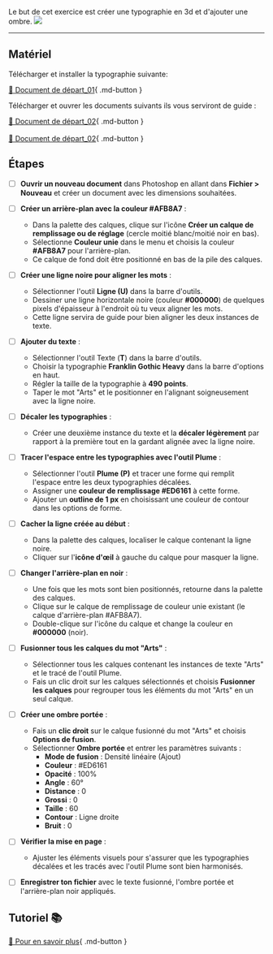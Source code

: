 <style>.md-footer{display:none;}</style>
<style>.md-headher{display:none;}</style>

Le but de cet exercice est créer une typographie en 3d et d'ajouter une ombre.
![](../assets/image/17_3d_ombre_final.png)
***

## Matériel

Télécharger et installer la typographie suivante:

[📁 Document de départ_01](https://cmontmorency365-my.sharepoint.com/:f:/g/personal/flpilote_cmontmorency_qc_ca/EgiqlSbmKVdKnk12Tjq_5NUBf0EQZLQLri7i2ZJbnZJ7XQ?e=0AM8Xe){ .md-button }   <br>   

Télécharger et ouvrer les documents suivants ils vous serviront de guide : 

[📁 Document de départ_02](../assets/image/17_3d_ombre_model.png){ .md-button }   <br>   
[📁 Document de départ_02](../assets/image/17_ombre_info.png){ .md-button }   <br>   



## Étapes

- [ ] **Ouvrir un nouveau document** dans Photoshop en allant dans **Fichier > Nouveau** et créer un document avec les dimensions souhaitées.
- [ ] **Créer un arrière-plan avec la couleur #AFB8A7** :
  - Dans la palette des calques, clique sur l'icône **Créer un calque de remplissage ou de réglage** (cercle moitié blanc/moitié noir en bas).
  - Sélectionne **Couleur unie** dans le menu et choisis la couleur **#AFB8A7** pour l'arrière-plan.
  - Ce calque de fond doit être positionné en bas de la pile des calques.
- [ ] **Créer une ligne noire pour aligner les mots** :
  - Sélectionner l'outil **Ligne (U)** dans la barre d'outils.
  - Dessiner une ligne horizontale noire (couleur **#000000**) de quelques pixels d'épaisseur à l'endroit où tu veux aligner les mots.
  - Cette ligne servira de guide pour bien aligner les deux instances de texte.
- [ ] **Ajouter du texte** :
  - Sélectionner l'outil Texte (**T**) dans la barre d'outils.
  - Choisir la typographie **Franklin Gothic Heavy** dans la barre d'options en haut.
  - Régler la taille de la typographie à **490 points**.
  - Taper le mot "Arts" et le positionner en l'alignant soigneusement avec la ligne noire.
- [ ] **Décaler les typographies** :
  - Créer une deuxième instance du texte et la **décaler légèrement** par rapport à la première tout en la gardant alignée avec la ligne noire.
- [ ] **Tracer l'espace entre les typographies avec l'outil Plume** :
  - Sélectionner l'outil **Plume (P)** et tracer une forme qui remplit l'espace entre les deux typographies décalées.
  - Assigner une **couleur de remplissage #ED6161** à cette forme.
  - Ajouter un **outline de 1 px** en choisissant une couleur de contour dans les options de forme.
- [ ] **Cacher la ligne créée au début** :
  - Dans la palette des calques, localiser le calque contenant la ligne noire.
  - Cliquer sur l'**icône d'œil** à gauche du calque pour masquer la ligne.
- [ ] **Changer l'arrière-plan en noir** :
  - Une fois que les mots sont bien positionnés, retourne dans la palette des calques.
  - Clique sur le calque de remplissage de couleur unie existant (le calque d'arrière-plan #AFB8A7).
  - Double-clique sur l'icône du calque et change la couleur en **#000000** (noir).
- [ ] **Fusionner tous les calques du mot "Arts"** :
  - Sélectionner tous les calques contenant les instances de texte "Arts" et le tracé de l'outil Plume.
  - Fais un clic droit sur les calques sélectionnés et choisis **Fusionner les calques** pour regrouper tous les éléments du mot "Arts" en un seul calque.
- [ ] **Créer une ombre portée** :
  - Fais un **clic droit** sur le calque fusionné du mot "Arts" et choisis **Options de fusion**.
  - Sélectionner **Ombre portée** et entrer les paramètres suivants :
    - **Mode de fusion** : Densité linéaire (Ajout)
    - **Couleur** : #ED6161
    - **Opacité** : 100%
    - **Angle** : 60°
    - **Distance** : 0
    - **Grossi** : 0
    - **Taille** : 60
    - **Contour** : Ligne droite
    - **Bruit** : 0
- [ ] **Vérifier la mise en page** :
  - Ajuster les éléments visuels pour s'assurer que les typographies décalées et les tracés avec l'outil Plume sont bien harmonisés.
- [ ] **Enregistrer ton fichier** avec le texte fusionné, l'ombre portée et l'arrière-plan noir appliqués.




## Tutoriel 📚

[📖 Pour en savoir plus](https://cmontmorency365-my.sharepoint.com/:v:/g/personal/flpilote_cmontmorency_qc_ca/EVfPGz2cag1LvgxN1gCMr3gBiKFb4UdcWI4HJl-vB2T9mg?nav=eyJyZWZlcnJhbEluZm8iOnsicmVmZXJyYWxBcHAiOiJPbmVEcml2ZUZvckJ1c2luZXNzIiwicmVmZXJyYWxBcHBQbGF0Zm9ybSI6IldlYiIsInJlZmVycmFsTW9kZSI6InZpZXciLCJyZWZlcnJhbFZpZXciOiJNeUZpbGVzTGlua0NvcHkifX0&e=E68oAM){ .md-button }   <br>

